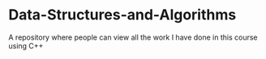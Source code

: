 # Data-Structures-and-Algorithms
A repository where people can view all the work I have done in this course using C++
